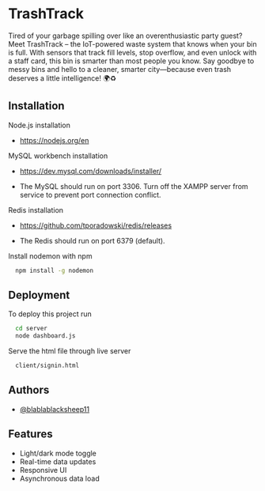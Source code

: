 # TrashTrack

Tired of your garbage spilling over like an overenthusiastic party guest? Meet TrashTrack – the IoT-powered waste system that knows when your bin is full. With sensors that track fill levels, stop overflow, and even unlock with a staff card, this bin is smarter than most people you know. Say goodbye to messy bins and hello to a cleaner, smarter city—because even trash deserves a little intelligence! 🌍♻️




## Installation
Node.js installation

- https://nodejs.org/en

MySQL workbench installation

- https://dev.mysql.com/downloads/installer/

* The MySQL should run on port 3306. Turn off the XAMPP server from service to prevent port connection conflict.

Redis installation

- https://github.com/tporadowski/redis/releases

* The Redis should run on port 6379 (default).

Install nodemon with npm

```bash
  npm install -g nodemon
```
    
## Deployment

To deploy this project run

```bash
  cd server
  node dashboard.js
```

Serve the html file through live server

```bash
  client/signin.html
```
## Authors

- [@blablablacksheep11](https://github.com/blablablacksheep11)


## Features

- Light/dark mode toggle
- Real-time data updates
- Responsive UI
- Asynchronous data load

